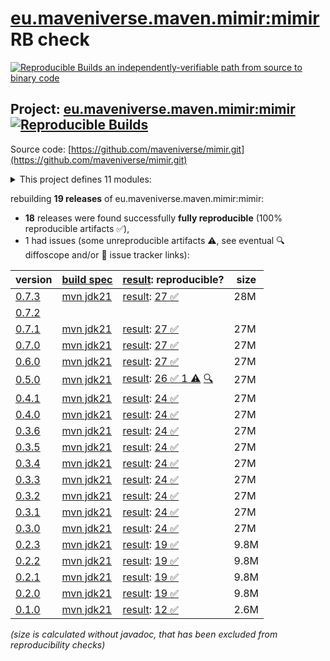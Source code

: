[eu.maveniverse.maven.mimir:mimir](https://central.sonatype.com/artifact/eu.maveniverse.maven.mimir/mimir/versions) RB check
=======

[![Reproducible Builds](https://reproducible-builds.org/images/logos/rb.svg) an independently-verifiable path from source to binary code](https://reproducible-builds.org/)

## Project: [eu.maveniverse.maven.mimir:mimir](https://central.sonatype.com/artifact/eu.maveniverse.maven.mimir/mimir/versions) [![Reproducible Builds](https://img.shields.io/endpoint?url=https://raw.githubusercontent.com/jvm-repo-rebuild/reproducible-central/master/content/eu/maveniverse/maven/mimir/badge.json)](https://github.com/jvm-repo-rebuild/reproducible-central/blob/master/content/eu/maveniverse/maven/mimir/README.md)

Source code: [https://github.com/maveniverse/mimir.git](https://github.com/maveniverse/mimir.git)

<details><summary>This project defines 11 modules:</summary>

* [eu.maveniverse.maven.mimir.node:daemon](https://central.sonatype.com/artifact/eu.maveniverse.maven.mimir.node/daemon/overview)
* [eu.maveniverse.maven.mimir.node:file](https://central.sonatype.com/artifact/eu.maveniverse.maven.mimir.node/file/overview)
* [eu.maveniverse.maven.mimir.node:jgroups](https://central.sonatype.com/artifact/eu.maveniverse.maven.mimir.node/jgroups/overview)
* [eu.maveniverse.maven.mimir.node:minio](https://central.sonatype.com/artifact/eu.maveniverse.maven.mimir.node/minio/overview)
* [eu.maveniverse.maven.mimir.node:node](https://central.sonatype.com/artifact/eu.maveniverse.maven.mimir.node/node/overview)
* [eu.maveniverse.maven.mimir:core](https://central.sonatype.com/artifact/eu.maveniverse.maven.mimir/core/overview)
* [eu.maveniverse.maven.mimir:daemon](https://central.sonatype.com/artifact/eu.maveniverse.maven.mimir/daemon/overview)
* [eu.maveniverse.maven.mimir:daemon-protocol](https://central.sonatype.com/artifact/eu.maveniverse.maven.mimir/daemon-protocol/overview)
* [eu.maveniverse.maven.mimir:extension](https://central.sonatype.com/artifact/eu.maveniverse.maven.mimir/extension/overview)
* [eu.maveniverse.maven.mimir:extension3](https://central.sonatype.com/artifact/eu.maveniverse.maven.mimir/extension3/overview)
* [eu.maveniverse.maven.mimir:mimir](https://central.sonatype.com/artifact/eu.maveniverse.maven.mimir/mimir/overview)
</details>

rebuilding **19 releases** of eu.maveniverse.maven.mimir:mimir:
- **18** releases were found successfully **fully reproducible** (100% reproducible artifacts :white_check_mark:),
- 1 had issues (some unreproducible artifacts :warning:, see eventual :mag: diffoscope and/or :memo: issue tracker links):

| version | [build spec](/BUILDSPEC.md) | [result](https://reproducible-builds.org/docs/jvm/): reproducible? | size |
| -- | --------- | ------ | -- |
| [0.7.3](https://central.sonatype.com/artifact/eu.maveniverse.maven.mimir/mimir/0.7.3/pom) | [mvn jdk21](mimir-0.7.3.buildspec) | [result](mimir-0.7.3.buildinfo): [27 :white_check_mark: ](mimir-0.7.3.buildcompare) | 28M |
| [0.7.2](https://central.sonatype.com/artifact/eu.maveniverse.maven.mimir/mimir/0.7.2/pom) | | | |
| [0.7.1](https://central.sonatype.com/artifact/eu.maveniverse.maven.mimir/mimir/0.7.1/pom) | [mvn jdk21](mimir-0.7.1.buildspec) | [result](mimir-0.7.1.buildinfo): [27 :white_check_mark: ](mimir-0.7.1.buildcompare) | 27M |
| [0.7.0](https://central.sonatype.com/artifact/eu.maveniverse.maven.mimir/mimir/0.7.0/pom) | [mvn jdk21](mimir-0.7.0.buildspec) | [result](mimir-0.7.0.buildinfo): [27 :white_check_mark: ](mimir-0.7.0.buildcompare) | 27M |
| [0.6.0](https://central.sonatype.com/artifact/eu.maveniverse.maven.mimir/mimir/0.6.0/pom) | [mvn jdk21](mimir-0.6.0.buildspec) | [result](mimir-0.6.0.buildinfo): [27 :white_check_mark: ](mimir-0.6.0.buildcompare) | 27M |
| [0.5.0](https://central.sonatype.com/artifact/eu.maveniverse.maven.mimir/mimir/0.5.0/pom) | [mvn jdk21](mimir-0.5.0.buildspec) | [result](mimir-0.5.0.buildinfo): [26 :white_check_mark:  1 :warning:](mimir-0.5.0.buildcompare) [:mag:](mimir-0.5.0.diffoscope) | 27M |
| [0.4.1](https://central.sonatype.com/artifact/eu.maveniverse.maven.mimir/mimir/0.4.1/pom) | [mvn jdk21](mimir-0.4.1.buildspec) | [result](mimir-0.4.1.buildinfo): [24 :white_check_mark: ](mimir-0.4.1.buildcompare) | 27M |
| [0.4.0](https://central.sonatype.com/artifact/eu.maveniverse.maven.mimir/mimir/0.4.0/pom) | [mvn jdk21](mimir-0.4.0.buildspec) | [result](mimir-0.4.0.buildinfo): [24 :white_check_mark: ](mimir-0.4.0.buildcompare) | 27M |
| [0.3.6](https://central.sonatype.com/artifact/eu.maveniverse.maven.mimir/mimir/0.3.6/pom) | [mvn jdk21](mimir-0.3.6.buildspec) | [result](mimir-0.3.6.buildinfo): [24 :white_check_mark: ](mimir-0.3.6.buildcompare) | 27M |
| [0.3.5](https://central.sonatype.com/artifact/eu.maveniverse.maven.mimir/mimir/0.3.5/pom) | [mvn jdk21](mimir-0.3.5.buildspec) | [result](mimir-0.3.5.buildinfo): [24 :white_check_mark: ](mimir-0.3.5.buildcompare) | 27M |
| [0.3.4](https://central.sonatype.com/artifact/eu.maveniverse.maven.mimir/mimir/0.3.4/pom) | [mvn jdk21](mimir-0.3.4.buildspec) | [result](mimir-0.3.4.buildinfo): [24 :white_check_mark: ](mimir-0.3.4.buildcompare) | 27M |
| [0.3.3](https://central.sonatype.com/artifact/eu.maveniverse.maven.mimir/mimir/0.3.3/pom) | [mvn jdk21](mimir-0.3.3.buildspec) | [result](mimir-0.3.3.buildinfo): [24 :white_check_mark: ](mimir-0.3.3.buildcompare) | 27M |
| [0.3.2](https://central.sonatype.com/artifact/eu.maveniverse.maven.mimir/mimir/0.3.2/pom) | [mvn jdk21](mimir-0.3.2.buildspec) | [result](mimir-0.3.2.buildinfo): [24 :white_check_mark: ](mimir-0.3.2.buildcompare) | 27M |
| [0.3.1](https://central.sonatype.com/artifact/eu.maveniverse.maven.mimir/mimir/0.3.1/pom) | [mvn jdk21](mimir-0.3.1.buildspec) | [result](mimir-0.3.1.buildinfo): [24 :white_check_mark: ](mimir-0.3.1.buildcompare) | 27M |
| [0.3.0](https://central.sonatype.com/artifact/eu.maveniverse.maven.mimir/mimir/0.3.0/pom) | [mvn jdk21](mimir-0.3.0.buildspec) | [result](mimir-0.3.0.buildinfo): [24 :white_check_mark: ](mimir-0.3.0.buildcompare) | 27M |
| [0.2.3](https://central.sonatype.com/artifact/eu.maveniverse.maven.mimir/mimir/0.2.3/pom) | [mvn jdk21](mimir-0.2.3.buildspec) | [result](mimir-0.2.3.buildinfo): [19 :white_check_mark: ](mimir-0.2.3.buildcompare) | 9.8M |
| [0.2.2](https://central.sonatype.com/artifact/eu.maveniverse.maven.mimir/mimir/0.2.2/pom) | [mvn jdk21](mimir-0.2.2.buildspec) | [result](mimir-0.2.2.buildinfo): [19 :white_check_mark: ](mimir-0.2.2.buildcompare) | 9.8M |
| [0.2.1](https://central.sonatype.com/artifact/eu.maveniverse.maven.mimir/mimir/0.2.1/pom) | [mvn jdk21](mimir-0.2.1.buildspec) | [result](mimir-0.2.1.buildinfo): [19 :white_check_mark: ](mimir-0.2.1.buildcompare) | 9.8M |
| [0.2.0](https://central.sonatype.com/artifact/eu.maveniverse.maven.mimir/mimir/0.2.0/pom) | [mvn jdk21](mimir-0.2.0.buildspec) | [result](mimir-0.2.0.buildinfo): [19 :white_check_mark: ](mimir-0.2.0.buildcompare) | 9.8M |
| [0.1.0](https://central.sonatype.com/artifact/eu.maveniverse.maven.mimir/mimir/0.1.0/pom) | [mvn jdk21](mimir-0.1.0.buildspec) | [result](mimir-0.1.0.buildinfo): [12 :white_check_mark: ](mimir-0.1.0.buildcompare) | 2.6M |

<i>(size is calculated without javadoc, that has been excluded from reproducibility checks)</i>
